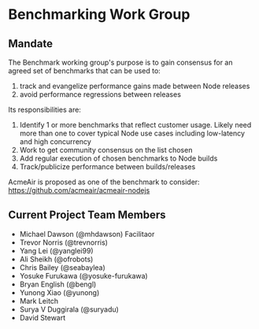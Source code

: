 # Benchmarking Work Group

## Mandate

The Benchmark working group's purpose is to gain consensus for an agreed set of benchmarks that can be used to:

1. track and evangelize performance gains made between Node releases
2. avoid performance regressions between releases

Its responsibilities are:

1. Identify 1 or more benchmarks that reflect customer usage.  Likely need more than one to cover typical Node use cases including low-latency and high concurrency
2. Work to get community consensus on the list chosen
3. Add regular execution of chosen benchmarks to Node builds
4. Track/publicize performance between builds/releases


AcmeAir is proposed as one of the benchmark to consider: https://github.com/acmeair/acmeair-nodejs

## Current Project Team Members
  + Michael Dawson (@mhdawson) Facilitaor 
  + Trevor Norris (@trevnorris)
  + Yang Lei (@yanglei99)
  + Ali Sheikh (@ofrobots)
  + Chris Bailey (@seabaylea)
  + Yosuke Furukawa (@yosuke-furukawa)
  + Bryan English (@bengl)
  + Yunong Xiao (@yunong)
  + Mark Leitch
  + Surya V Duggirala (@suryadu)
  + David Stewart
